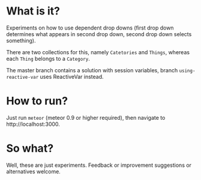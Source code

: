# What is it?

Experiments on how to use dependent drop downs (first drop down determines what
appears in second drop down, second drop down selects something).

There are two collections for this, namely `Catetories` and `Things`, whereas
each `Thing` belongs to a `Category`.

The master branch contains a solution with session variables, branch
`using-reactive-var` uses ReactiveVar instead.

# How to run?

Just run `meteor` (meteor 0.9 or higher required), then navigate to
http://localhost:3000.

# So what?

Well, these are just experiments. Feedback or improvement suggestions or
alternatives welcome.
